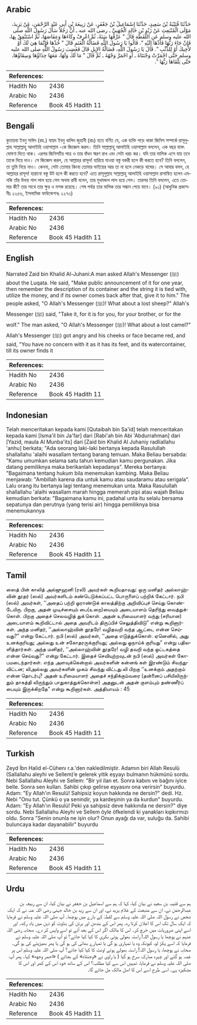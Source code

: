 ## Arabic


<div dir="rtl" lang="ar" style={{fontSize:'larger',backgroundColor:'#f8f9fa',padding:20}}>
حَدَّثَنَا قُتَيْبَةُ بْنُ سَعِيدٍ، حَدَّثَنَا إِسْمَاعِيلُ بْنُ جَعْفَرٍ، عَنْ رَبِيعَةَ بْنِ أَبِي عَبْدِ الرَّحْمَنِ، عَنْ يَزِيدَ، مَوْلَى الْمُنْبَعِثِ عَنْ زَيْدِ بْنِ خَالِدٍ الْجُهَنِيِّ ـ رضى الله عنه ـ أَنَّ رَجُلاً سَأَلَ رَسُولَ اللَّهِ صلى الله عليه وسلم عَنِ اللُّقَطَةِ قَالَ ‏"‏ عَرِّفْهَا سَنَةً، ثُمَّ اعْرِفْ وِكَاءَهَا وَعِفَاصَهَا، ثُمَّ اسْتَنْفِقْ بِهَا، فَإِنْ جَاءَ رَبُّهَا فَأَدِّهَا إِلَيْهِ ‏"‏‏.‏ قَالُوا يَا رَسُولَ اللَّهِ فَضَالَّةُ الْغَنَمِ قَالَ ‏"‏ خُذْهَا فَإِنَّمَا هِيَ لَكَ أَوْ لأَخِيكَ أَوْ لِلذِّئْبِ ‏"‏‏.‏ قَالَ يَا رَسُولَ اللَّهِ، فَضَالَّةُ الإِبِلِ قَالَ فَغَضِبَ رَسُولُ اللَّهِ صلى الله عليه وسلم حَتَّى احْمَرَّتْ وَجْنَتَاهُ ـ أَوِ احْمَرَّ وَجْهُهُ ـ ثُمَّ قَالَ ‏"‏ مَا لَكَ وَلَهَا، مَعَهَا حِذَاؤُهَا وَسِقَاؤُهَا، حَتَّى يَلْقَاهَا رَبُّهَا ‏"‏‏.‏
</div>
<div style={{backgroundColor:'#f8f9fa',padding:20, marginBottom: 10}}><table> <thead> <tr> <th>References:</th> <th></th> </tr> </thead> <tbody><tr><td>Hadith No</td><td>2436</td></tr><tr><td>Arabic No</td><td>2436</td></tr><tr><td>Reference</td><td>Book 45 Hadith 11</td></tr></tbody></table></div>

## Bengali


<div dir="ltr" lang="bn" style={{fontSize:'larger',backgroundColor:'#f8f9fa',padding:20}}>
কুতায়বা ইবনু সাঈদ (রহ.) যায়দ ইবনু খালিদ জুহানী (রাঃ) হতে বর্ণিত যে, এক ব্যক্তি পড়ে থাকা জিনিস সম্পর্কে রাসূলুল্লাহ সাল্লাল্লাহু আলাইহি ওয়াসাল্লাম -কে জিজ্ঞেস করল। তিনি সাল্লাল্লাহু আলাইহি ওয়াসাল্লাম বললেন, এক বছর যাবৎ ঘোষণা দিতে থাক। এরপর জিনিসটির পাত্র ও তার বাঁধন স্মরণ রাখ এবং সেটা খরচ কর। যদি তার মালিক এসে যায় তবে তাকে দিয়ে দাও। সে জিজ্ঞেস করল, হে আল্লাহর রাসূল! হারিয়ে যাওয়া বস্তু বকরী হলে কী করতে হবে? তিনি বললেন, তা তুমি নিয়ে নাও। কেননা, সেটা তোমার কিংবা তোমার ভাইয়ের আর তা না হলে নেকড়ে বাঘের। সে আবার বলল, হে আল্লাহর রাসূল! হারানো বস্তু উট হলে কী করতে হবে? এতে রাসূলুল্লাহ সাল্লাল্লাহু আলাইহি ওয়াসাল্লাম রাগান্বিত হলেন এমনকি তাঁর উভয় গাল লাল হয়ে গেল অথবা রাবী বলেন, তার মুখমন্ডল লাল হয়ে গেল। তারপর তিনি বললেন, এতে তোমার কী? তার সাথে তার ক্ষুর ও মশক রয়েছে। শেষ পর্যন্ত তার মালিক তার সন্ধান পেয়ে যাবে। (৯১) (আধুনিক প্রকাশনীঃ ২২৫৬, ইসলামিক ফাউন্ডেশনঃ ২২৭৩)
</div>
<div style={{backgroundColor:'#f8f9fa',padding:20, marginBottom: 10}}><table> <thead> <tr> <th>References:</th> <th></th> </tr> </thead> <tbody><tr><td>Hadith No</td><td>2436</td></tr><tr><td>Arabic No</td><td>2436</td></tr><tr><td>Reference</td><td>Book 45 Hadith 11</td></tr></tbody></table></div>

## English


<div dir="ltr" lang="en" style={{fontSize:'larger',backgroundColor:'#f8f9fa',padding:20}}>
Narrated Zaid bin Khalid Al-Juhani:A man asked Allah's Messenger (ﷺ) about the Luqata. He said, "Make public announcement of it for one year, then remember the description of its container and the string it is tied with, utilize the money, and if its owner comes back after that, give it to him." The people asked, "O Allah's Messenger (ﷺ)! What about a lost sheep?" Allah's Messenger (ﷺ) said, "Take it, for it is for you, for your brother, or for the wolf." The man asked, "O Allah's Messenger (ﷺ)! What about a lost camel?" Allah's Messenger (ﷺ) got angry and his cheeks or face became red, and said, "You have no concern with it as it has its feet, and its watercontainer, till its owner finds it
</div>
<div style={{backgroundColor:'#f8f9fa',padding:20, marginBottom: 10}}><table> <thead> <tr> <th>References:</th> <th></th> </tr> </thead> <tbody><tr><td>Hadith No</td><td>2436</td></tr><tr><td>Arabic No</td><td>2436</td></tr><tr><td>Reference</td><td>Book 45 Hadith 11</td></tr></tbody></table></div>

## Indonesian


<div dir="ltr" lang="id" style={{fontSize:'larger',backgroundColor:'#f8f9fa',padding:20}}>
Telah menceritakan kepada kami [Qutaibah bin Sa'id] telah menceritakan kepada kami [Isma'il bin Ja'far] dari [Rabi'ah bin Abi 'Abdurrahman] dari [Yazid, maula Al Munba'its] dari [Zaid bin Khalid Al Juhaniy radliallahu 'anhu] berkata; "Ada seorang laki-laki bertanya kepada Rasulullah shallallahu 'alaihi wasallam tentang barang temuan. Maka Beliau bersabda: "Kamu umumkan selama satu tahun kemudian kamu pergunakan. Jika datang pemiliknya maka berikanlah kepadanya". Mereka bertanya: "Bagaimana tentang hukum bila menemukan kambing. Maka Beliau menjawab: "Ambillah karena dia untuk kamu atau saudaramu atau serigala". Lalu orang itu bertanya lagi tentang menemukan unta. Maka Rasulullah shallallahu 'alaihi wasallam marah hingga memerah pipi atau wajah Beliau kemudian berkata: "Bagaimana kamu ini, padahal unta itu selalu bersama sepatunya dan perutnya (yang terisi air) hingga pemiliknya bisa menemukannya
</div>
<div style={{backgroundColor:'#f8f9fa',padding:20, marginBottom: 10}}><table> <thead> <tr> <th>References:</th> <th></th> </tr> </thead> <tbody><tr><td>Hadith No</td><td>2436</td></tr><tr><td>Arabic No</td><td>2436</td></tr><tr><td>Reference</td><td>Book 45 Hadith 11</td></tr></tbody></table></div>

## Tamil


<div dir="ltr" lang="ta" style={{fontSize:'larger',backgroundColor:'#f8f9fa',padding:20}}>
ஸைத் பின் காலித் அல்ஜுஹனி (ரலி) அவர்கள் கூறியதாவது: ஒரு மனிதர் அல்லாஹ்வின் தூதர் (ஸல்) அவர்களிடம் கண்டெடுக்கப்பட்ட பொருளைப் பற்றிக் கேட்டார். நபி (ஸல்) அவர்கள், ‘‘அதைப் பற்றி ஓராண்டுக் காலத்திற்கு அறிவிப்புச் செய்து கொண்டேயிரு. பிறகு, அதன் முடிச்சையும் பை(உறை)யையும் அடையாளம் தெரிந்து வைத்துக்கொள். பிறகு அதைச் செலவழித் துக் கொள். அதன் உரிமையாளர் வந்து (சரியான) அடையாளம் கூறிவிட்டால் அதை அவரிடம் திருப்பிச் செலுத்திவிடு” என்று கூறினார்கள். அந்த மனிதர், ‘‘அல்லாஹ்வின் தூதரே! வழிதவறி வந்த ஆட்டை என்ன செய்வது?” என்று கேட்டார். நபி (ஸல்) அவர்கள், ‘‘அதை எடுத்துக்கொள். ஏனெனில், அது உனக்குரியது; அல்லது உன் சகோதரருக்குரியது; அல்லது ஓநாய்க் குரியது” என்று பதிலளித்தார்கள். அந்த மனிதர், ‘‘அல்லாஹ்வின் தூதரே! வழி தவறி வந்த ஒட்டகத்தை என்ன செய்வது?” என்று கேட்டார். இதைச் செவியுற்றவுடன் நபி (ஸல்) அவர்கள் கோபமடைந்தார்கள். எந்த அளவுக்கென்றால் அவர்களின் கன்னங் கள் இரண்டும் சிவந்துவிட்டன; லிஅல்லது அவர்களின் முகம் சிவந்து விட்டது.லி பிறகு ‘‘உனக்கும் அதற்கும் என்ன தொடர்பு? அதன் உரிமையாளர் அதைச் சந்திக்கும்வரை (தன்னைப் பசியிலிருந்தும் தாகத்தி லிருந்தும் பாதுகாத்துக்கொள்ள) அதனுடன் அதன் குளம்பும் தண்ணீர்ப் பையும் இருக்கிறதே” என்று கூறினார்கள். அத்தியாயம் : 45
</div>
<div style={{backgroundColor:'#f8f9fa',padding:20, marginBottom: 10}}><table> <thead> <tr> <th>References:</th> <th></th> </tr> </thead> <tbody><tr><td>Hadith No</td><td>2436</td></tr><tr><td>Arabic No</td><td>2436</td></tr><tr><td>Reference</td><td>Book 45 Hadith 11</td></tr></tbody></table></div>

## Turkish


<div dir="ltr" lang="tr" style={{fontSize:'larger',backgroundColor:'#f8f9fa',padding:20}}>
Zeyd İbn Halid el-Cühenı r.a.'den nakledilmiştir. Adamın biri Allah Resulü (Sallallahu aleyhi ve Sellem)’e gelerek yitik eşyayı bulmanın hükmünü sordu. Nebi Sallallahu Aleyhi ve Sellem: "Bir yıl ilan et. Sonra kabını ve bağını iyice belle. Sonra sen kullan. Sahibi çıkıp gelirse eşyasını ona verirsin" buyurdu. Adam: "Ey Allah'ın Resulü! Sahipsiz koyun hakkında ne dersin?" dedi. Hz. Nebi "Onu tut. Çünkü o ya senindir, ya kardeşinin ya da kurdun" buyurdu. Adam: "Ey Allah'ın Resulü! Peki ya sahipsiz deve hakkında ne dersin?" diye sordu. Nebi Sallallahu Aleyhi ve Sellem öyle öfkelendi ki yanakları kıpkırmızı oldu. Sonra "Senin onunla ne işin olur? Onun ayağı da var, suluğu da. Sahibi buluncaya kadar dayanabilir" buyurdu
</div>
<div style={{backgroundColor:'#f8f9fa',padding:20, marginBottom: 10}}><table> <thead> <tr> <th>References:</th> <th></th> </tr> </thead> <tbody><tr><td>Hadith No</td><td>2436</td></tr><tr><td>Arabic No</td><td>2436</td></tr><tr><td>Reference</td><td>Book 45 Hadith 11</td></tr></tbody></table></div>

## Urdu


<div dir="rtl" lang="ur" style={{fontSize:'larger',backgroundColor:'#f8f9fa',padding:20}}>
ہم سے قتیبہ بن سعید نے بیان کیا، کہا کہ ہم سے اسماعیل بن جعفر نے بیان کیا، ان سے ربیعہ بن عبدالرحمٰن نے، ان سے منبعث کے غلام یزید نے، اور ان سے زید بن خالد جہنی رضی اللہ عنہ نے کہ ایک شخص نے رسول اللہ صلی اللہ علیہ وسلم سے لقطہٰ کے بارے میں پوچھا۔ آپ صلی اللہ علیہ وسلم نے فرمایا کہ ایک سال تک اس کا اعلان کرتا رہ۔ پھر اس کے بندھن اور برتن کی بناوٹ کو ذہن میں یاد رکھ۔ اور اسے اپنی ضروریات میں خرچ کر۔ اس کا مالک اگر اس کے بعد آئے تو اسے واپس کر دے۔ صحابہ رضی اللہ عنہم نے پوچھا یا رسول اللہ! راستہ بھولی ہوئی بکری کا کیا کیا جائے؟ تو آپ صلی اللہ علیہ وسلم نے فرمایا کہ اسے پکڑ لو، کیونکہ وہ یا تمہاری ہو گی یا تمہارے بھائی کی ہو گی یا پھر بھیڑیئے کی ہو گی۔ صحابہ نے پوچھا، یا رسول اللہ! راستہ بھولے ہوئے اونٹ کا کیا کیا جائے؟ آپ صلی اللہ علیہ وسلم اس پر غصہ ہو گئے اور چہرہ مبارک سرخ ہو گیا ( یا راوی نے «وجنتاه» کے بجائے ) «احمر وجهه» کہا۔ پھر آپ صلی اللہ علیہ وسلم نے فرمایا، تمہیں اس سے کیا مطلب؟ اس کے ساتھ خود اس کے کھر اور اس کا مشکیزہ ہے۔ اسی طرح اسے اس کا اصل مالک مل جائے گا۔
</div>
<div style={{backgroundColor:'#f8f9fa',padding:20, marginBottom: 10}}><table> <thead> <tr> <th>References:</th> <th></th> </tr> </thead> <tbody><tr><td>Hadith No</td><td>2436</td></tr><tr><td>Arabic No</td><td>2436</td></tr><tr><td>Reference</td><td>Book 45 Hadith 11</td></tr></tbody></table></div>
